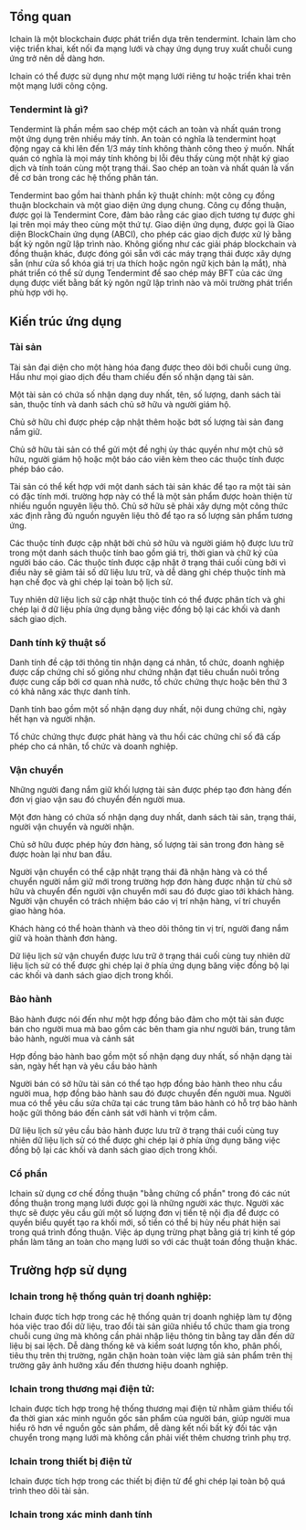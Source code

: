 ## Tổng quan
Ichain là một blockchain được phát triển dựa trên tendermint. Ichain làm cho việc triển khai, kết nối đa mạng lưới và chạy ứng dụng truy xuất chuỗi cung ứng trở nên dễ dàng hơn.

Ichain có thể được sử dụng như một mạng lưới riêng tư hoặc triển khai trên một mạng lưới công cộng.

### Tendermint là gì?
Tendermint là phần mềm sao chép một cách an toàn và nhất quán trong một ứng dụng trên nhiều máy tính. An toàn có nghĩa là tendermint hoạt động ngay cả khi lên đến 1/3 máy tính không thành công theo ý muốn. Nhất quán có nghĩa là mọi máy tính không bị lỗi đêu thấy cùng một nhật ký giao dịch và tính toán cùng một trạng thái. Sao chép an toàn và nhất quán là vấn đề cơ bản trong các hệ thống phân tán.

Tendermint bao gồm hai thành phần kỹ thuật chính: một công cụ đồng thuận blockchain và một giao diện ứng dụng chung. Công cụ đồng thuận, được gọi là Tendermint Core, đảm bảo rằng các giao dịch tương tự được ghi lại trên mọi máy theo cùng một thứ tự. Giao diện ứng dụng, được gọi là Giao diện BlockChain ứng dụng (ABCI), cho phép các giao dịch được xử lý bằng bất kỳ ngôn ngữ lập trình nào. Không giống như các giải pháp blockchain và đồng thuận khác, được đóng gói sẵn với các máy trạng thái được xây dựng sẵn (như cửa sổ khóa giá trị ưa thích hoặc ngôn ngữ kịch bản lạ mắt), nhà phát triển có thể sử dụng Tendermint để sao chép máy BFT của các ứng dụng được viết bằng bất kỳ ngôn ngữ lập trình nào và môi trường phát triển phù hợp với họ.

## Kiến trúc ứng dụng
### Tài sản
Tài sản đại diện cho một hàng hóa đang được theo dõi bới chuỗi cung ứng. Hầu như mọi giao dịch đều tham chiếu đến số nhận dạng tài sản.

Một tài sản có chứa số nhận dạng duy nhất, tên, số lượng, danh sách tài sản, thuộc tính và danh sách chủ sở hữu và người giám hộ.

Chủ sở hữu chỉ được phép cập nhật thêm hoặc bớt số lượng tài sản đang nắm giữ.

Chủ sở hữu tài sản có thể gửi một đề nghị ủy thác quyền như một chủ sở hữu, người giám hộ hoặc một báo cáo viên kèm theo các thuộc tính được phép báo cáo.

Tài sản có thể kết hợp với một danh sách tài sản khác để tạo ra một tài sản có đặc tính mới. trường hợp này có thể là một sản phẩm được hoàn thiện từ nhiều nguồn nguyên liệu thô. Chủ sở hữu sẽ phải xây dựng một công thức xác định rằng đủ nguồn nguyên liệu thô để tạo ra số lượng sản phẩm tương ứng.

Các thuộc tính được cập nhật bởi chủ sở hữu và người giám hộ được lưu  trữ trong một danh sách thuộc tính bao gồm giá trị, thời gian và chữ ký của người báo cáo. Các thuộc tính được cập nhật ở trạng thái cuối cùng bởi vì điều này sẽ giảm tải số dữ liệu lưu trữ, và dễ dàng ghi chép thuộc tính mà hạn chế đọc và ghi chép lại toàn bộ lịch sử. 

Tuy nhiên dữ liệu lịch sử cập nhật thuộc tính có thể  được phân tích và ghi chép lại ở dữ liệu phía ứng dụng bằng việc đồng bộ lại các khối và danh sách giao dịch.
### Danh tính kỹ thuật số
Danh tính đề cập tới thông tin nhận dạng cá nhân, tổ chức, doanh nghiệp được cấp chứng chỉ số giống như chứng nhận đạt tiêu chuẩn nuôi trồng được cung cấp bởi cơ quan nhà nước, tổ chức chứng thực hoặc bên thứ 3 có khả năng xác thực danh tính. 

Danh tính bao gồm một số nhận dạng duy nhất, nội dung chứng chỉ, ngày hết hạn và người nhận. 

Tổ chức chứng thực được phát hàng và thu hồi các chứng chỉ số đã cấp phép cho cá nhân, tổ chức và doanh nghiệp.
### Vận chuyển
Những người đang nắm giữ khối lượng tài  sản được phép tạo đơn hàng đến đơn vị giao vận sau đó chuyển đến người mua.

Một đơn hàng có chứa số nhận dạng duy nhất, danh sách tài sản, trạng thái, người vận chuyển và người nhận. 

Chủ sở hữu được phép hủy đơn hàng, số lượng tài sản trong đơn hàng sẽ được hoàn lại như ban đầu.

Người vận chuyển có thể cập nhật trạng thái đã nhận hàng và có thể chuyển người nắm giữ mới trong trường hợp đơn hàng được nhận từ chủ sở hữu và chuyển đến người vận chuyển mới sau đó được giao tới khách hàng. Người vận chuyển có trách nhiệm báo cáo vị trí nhận hàng, ví trí chuyển giao hàng hóa.

Khách hàng có thể hoàn thành và theo dõi thông tin vị trí, người đang nắm giữ và hoàn thành đơn hàng.

Dữ liệu lịch sử vận chuyển được lưu trữ ở trạng thái cuối cùng tuy nhiên dữ liệu lịch sử có thể được ghi chép lại ở phía ứng dụng băng việc đồng bộ lại các khối và danh sách giao dịch trong khối.
### Bảo hành
Bảo hành được nói đến như một hợp đồng bảo đảm cho một tài sản được bán cho người mua mà bao gồm các bên tham gia như người bán, trung tâm bảo hành, người mua và cảnh sát

Hợp đồng bảo hành bao gồm một số nhận dạng duy nhất, số nhận dạng tài sản, ngày hết hạn và yêu cầu bảo hành

Người bán có sở hữu tài sản có thể tạo hợp đồng bảo hành theo nhu cầu người mua, hợp đồng bảo hành sau đó được chuyển đến người mua. Người mua có thể yêu cầu sửa chữa tại các trung tâm bảo hành có hỗ trợ bảo hành hoặc gửi thông báo đến cảnh sát với hành vi trộm cắm.

Dữ liệu lịch sử yêu cầu bảo hành được lưu trữ ở trạng thái cuối cùng tuy nhiên dữ liệu lịch sử có thể được ghi chép lại ở phía ứng dụng băng việc đồng bộ lại các khối và danh sách giao dịch trong khối.

### Cổ phần
Ichain sử dụng cơ chế đồng thuận "bằng chứng cổ phần"  trong đó các nút đồng thuận trong mạng lưới được gọi là những người xác thực. Người xác thực sẽ được yêu cầu gửi một số lượng đơn vị tiền tệ nội địa  để được có quyền biểu quyết tạo ra khối mới, số tiền có thể bị hủy nếu phát hiện sai trong quá trình đồng thuận. Việc áp dụng trừng phạt bằng  giá trị kinh tế góp phần làm tăng an toàn cho mạng lưới so với các thuật toán đồng thuận khác.

## Trường hợp sử dụng
### Ichain trong hệ thống quản trị doanh nghiệp:
Ichain được tích hợp trong các hệ thống quản trị doanh nghiệp làm tự động hóa việc trao đổi dữ liệu, trao đổi tài sản giữa nhiều tổ chức tham gia trong chuỗi cung ứng mà không cần phải nhập liệu thông tin bằng tay dẫn đến dữ liệu bị sai lệch. Dễ dàng thống kê và  kiểm soát lượng tồn kho,  phân phối, tiêu thụ trên thị trường, ngăn chặn hoàn toàn việc làm giả sản phẩm trên thị trường gây ảnh hưởng xấu đến thương hiệu doanh nghiệp. 
### Ichain trong thương mại điện tử:
Ichain được tích hợp trong hệ thống thương mại điện tử nhằm giảm thiểu tối đa thời gian xác minh nguồn gốc sản phẩm của người bán, giúp người mua hiểu rõ hơn về nguồn gốc sản phẩm, dễ dàng kết nối bất kỳ đối tác vận chuyển trong mạng lưới mà không cần phải viết thêm chương trình phụ trợ.
### Ichain trong thiết bị điện tử
Ichain được tích hợp trong các thiết bị điện tử để ghi chép lại toàn bộ quá trình theo dõi tài sản.
### Ichain trong xác minh danh tính
